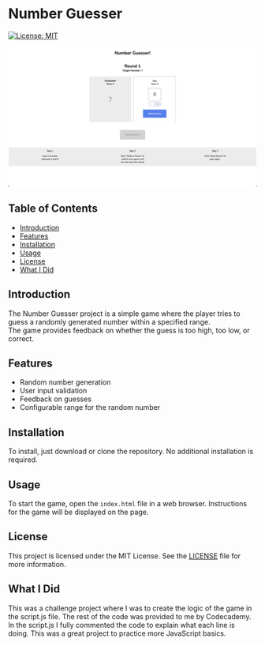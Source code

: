 # Number Guesser
[![License: MIT](https://img.shields.io/badge/License-MIT-yellow.svg)](https://opensource.org/licenses/MIT)

<img src="./number_guesser.png" alt="Number Guesser Screenshot" width="600" />

## Table of Contents
- [Introduction](#introduction)
- [Features](#features)
- [Installation](#installation)
- [Usage](#usage)
- [License](#license)
- [What I Did](#what-i-did)

## Introduction
The Number Guesser project is a simple game where the player tries to guess a randomly generated number within a specified range. <br>
The game provides feedback on whether the guess is too high, too low, or correct.

## Features
- Random number generation
- User input validation
- Feedback on guesses
- Configurable range for the random number

## Installation
To install, just download or clone the repository. No additional installation is required.

## Usage
To start the game, open the `index.html` file in a web browser. Instructions for the game will be displayed on the page.


## License
This project is licensed under the MIT License. See the [LICENSE](LICENSE) file for more information.

## What I Did
This was a challenge project where I was to create the logic of the game in the script.js file. The rest of the code was provided to me by Codecademy.<br>
In the script.js I fully commented the code to explain what each line is doing. This was a great project to practice more JavaScript basics.